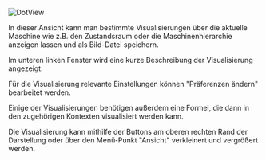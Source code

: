 ![DotView](../../screenshots/Visualisations/DotView.png)

In dieser Ansicht kann man bestimmte Visualisierungen über die aktuelle Maschine wie z.B. den Zustandsraum oder die Maschinenhierarchie anzeigen lassen und als Bild-Datei speichern.

Im unteren linken Fenster wird eine kurze Beschreibung der Visualisierung angezeigt. 

Für die Visualisierung relevante Einstellungen können "Präferenzen ändern" bearbeitet werden.

Einige der Visualisierungen benötigen außerdem eine Formel, die dann in den zugehörigen Kontexten visualisiert werden kann. 

Die Visualisierung kann mithilfe der Buttons am oberen rechten Rand der Darstellung oder über den Menü-Punkt "Ansicht" verkleinert und vergrößert werden.
